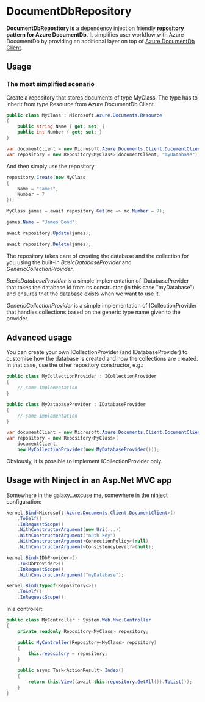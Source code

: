 # DocumentDbRepository
**DocumentDbRepository is** a dependency injection friendly **repository pattern 
for Azure DocumentDb**.
It simplifies user workflow with Azure DocumentDb 
by providing an additional layer on top of 
[Azure DocumentDb Client](https://www.nuget.org/packages/Microsoft.Azure.DocumentDB/).

## Usage
### The most simplified scenario
Create a repository that stores documents of type MyClass. 
The type has to inherit from type Resource from Azure DocumentDb Client.

```csharp
public class MyClass : Microsoft.Azure.Documents.Resource
{
    public string Name { get; set; }
    public int Number { get; set; }
}
```

```csharp
var documentClient = new Microsoft.Azure.Documents.Client.DocumentClient(...);
var repository = new Repository<MyClass>(documentClient, "myDatabase");
```

And then simply use the repository

```csharp
repository.Create(new MyClass
{
    Name = "James",
    Number = 7
});

MyClass james = await repository.Get(mc => mc.Number = 7);

james.Name = "James Bond";

await repository.Update(james);

await repository.Delete(james);
```

The repository takes care of creating the database and the collection for you 
using the built-in *BasicDatabaseProvider* and *GenericCollectionProvider*.

*BasicDatabaseProvider* is a simple implementation of IDatabaseProvider
that takes the database id from its constructor (in this case "myDatabase")
and ensures that the database exists when we want to use it.

*GenericCollectionProvider* is a simple implementation of ICollectionProvider
that handles collections based on the generic type name given to the provider.

## Advanced usage
You can create your own ICollectionProvider (and IDatabaseProvider) to customise
how the database is created and how the collections are created. In that case,
use the other repository constructor, e.g.:

```csharp
public class MyCollectionProvider : ICollectionProvider
{
    // some implementation
}

public class MyDatabaseProvider : IDatabaseProvider
{
    // some implementation
}

var documentClient = new Microsoft.Azure.Documents.Client.DocumentClient(...);
var repository = new Repository<MyClass>(
    documentClient,
    new MyCollectionProvider(new MyDatabaseProvider()));
```

Obviously, it is possible to implement ICollectionProvider only.

## Usage with Ninject in an Asp.Net MVC app
Somewhere in the galaxy...excuse me, somewhere in the ninject configuration:

```csharp
kernel.Bind<Microsoft.Azure.Documents.Client.DocumentClient>()
    .ToSelf()
    .InRequestScope()
    .WithConstructorArgument(new Uri(...))
    .WithConstructorArgument("auth key")
    .WithConstructorArgument<ConnectionPolicy>(null)
    .WithConstructorArgument<ConsistencyLevel?>(null);

kernel.Bind<IDbProvider>()
    .To<DbProvider>()
    .InRequestScope()
    .WithConstructorArgument("myDatabase");

kernel.Bind(typeof(Repository<>))
    .ToSelf()
    .InRequestScope();
```

In a controller:

```csharp
public class MyController : System.Web.Mvc.Controller
{
    private readonly Repository<MyClass> repository;

    public MyController(Repository<MyClass> repository)
    {
        this.repository = repository;
    }

    public async Task<ActionResult> Index()
    {
        return this.View((await this.repository.GetAll()).ToList());
    }
}
```

